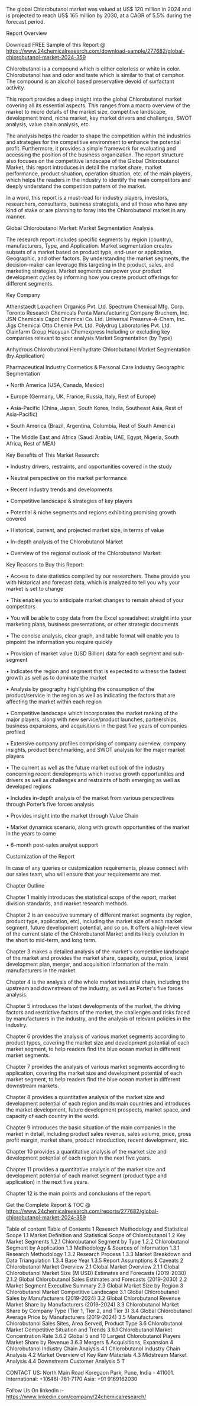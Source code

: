 The global Chlorobutanol market was valued at US$ 120 million in 2024 and is projected to reach US$ 165 million by 2030, at a CAGR of 5.5% during the forecast period.

Report Overview

Download FREE Sample of this Report @ https://www.24chemicalresearch.com/download-sample/277682/global-chlorobutanol-market-2024-359

Chlorobutanol is a compound which is either colorless or white in color. Chlorobutanol has and odor and taste which is similar to that of camphor. The compound is an alcohol based preservative devoid of surfactant activity.

This report provides a deep insight into the global Chlorobutanol market covering all its essential aspects. This ranges from a macro overview of the market to micro details of the market size, competitive landscape, development trend, niche market, key market drivers and challenges, SWOT analysis, value chain analysis, etc.

The analysis helps the reader to shape the competition within the industries and strategies for the competitive environment to enhance the potential profit. Furthermore, it provides a simple framework for evaluating and accessing the position of the business organization. The report structure also focuses on the competitive landscape of the Global Chlorobutanol Market, this report introduces in detail the market share, market performance, product situation, operation situation, etc. of the main players, which helps the readers in the industry to identify the main competitors and deeply understand the competition pattern of the market.

In a word, this report is a must-read for industry players, investors, researchers, consultants, business strategists, and all those who have any kind of stake or are planning to foray into the Chlorobutanol market in any manner.

Global Chlorobutanol Market: Market Segmentation Analysis

The research report includes specific segments by region (country), manufacturers, Type, and Application. Market segmentation creates subsets of a market based on product type, end-user or application, Geographic, and other factors. By understanding the market segments, the decision-maker can leverage this targeting in the product, sales, and marketing strategies. Market segments can power your product development cycles by informing how you create product offerings for different segments.

Key Company

Athenstaedt
Laxachem Organics Pvt. Ltd.
Spectrum Chemical Mfg. Corp.
Toronto Research Chemicals
Penta Manufacturing Company
Bruchem, Inc.
JSN Chemicals
Capot Chemical Co. Ltd.
Universal Preserve-A-Chem, Inc.
Jigs Chemical
Otto Chemie Pvt. Ltd.
Polydrug Laboratories Pvt. Ltd.
Olainfarm Group
Haoyuan Chemexpress
Including or excluding key companies relevant to your analysis
Market Segmentation (by Type)

Anhydrous Chlorobutanol
Hemihydrate Chlorobutanol
Market Segmentation (by Application)

Pharmaceutical Industry
Cosmetics & Personal Care Industry
Geographic Segmentation

• North America (USA, Canada, Mexico)

• Europe (Germany, UK, France, Russia, Italy, Rest of Europe)

• Asia-Pacific (China, Japan, South Korea, India, Southeast Asia, Rest of Asia-Pacific)

• South America (Brazil, Argentina, Columbia, Rest of South America)

• The Middle East and Africa (Saudi Arabia, UAE, Egypt, Nigeria, South Africa, Rest of MEA)

Key Benefits of This Market Research:

• Industry drivers, restraints, and opportunities covered in the study

• Neutral perspective on the market performance

• Recent industry trends and developments

• Competitive landscape & strategies of key players

• Potential & niche segments and regions exhibiting promising growth covered

• Historical, current, and projected market size, in terms of value

• In-depth analysis of the Chlorobutanol Market

• Overview of the regional outlook of the Chlorobutanol Market:

Key Reasons to Buy this Report:

• Access to date statistics compiled by our researchers. These provide you with historical and forecast data, which is analyzed to tell you why your market is set to change

• This enables you to anticipate market changes to remain ahead of your competitors

• You will be able to copy data from the Excel spreadsheet straight into your marketing plans, business presentations, or other strategic documents

• The concise analysis, clear graph, and table format will enable you to pinpoint the information you require quickly

• Provision of market value (USD Billion) data for each segment and sub-segment

• Indicates the region and segment that is expected to witness the fastest growth as well as to dominate the market

• Analysis by geography highlighting the consumption of the product/service in the region as well as indicating the factors that are affecting the market within each region

• Competitive landscape which incorporates the market ranking of the major players, along with new service/product launches, partnerships, business expansions, and acquisitions in the past five years of companies profiled

• Extensive company profiles comprising of company overview, company insights, product benchmarking, and SWOT analysis for the major market players

• The current as well as the future market outlook of the industry concerning recent developments which involve growth opportunities and drivers as well as challenges and restraints of both emerging as well as developed regions

• Includes in-depth analysis of the market from various perspectives through Porter’s five forces analysis

• Provides insight into the market through Value Chain

• Market dynamics scenario, along with growth opportunities of the market in the years to come

• 6-month post-sales analyst support

Customization of the Report

In case of any queries or customization requirements, please connect with our sales team, who will ensure that your requirements are met.

Chapter Outline

Chapter 1 mainly introduces the statistical scope of the report, market division standards, and market research methods.

Chapter 2 is an executive summary of different market segments (by region, product type, application, etc), including the market size of each market segment, future development potential, and so on. It offers a high-level view of the current state of the Chlorobutanol Market and its likely evolution in the short to mid-term, and long term.

Chapter 3 makes a detailed analysis of the market's competitive landscape of the market and provides the market share, capacity, output, price, latest development plan, merger, and acquisition information of the main manufacturers in the market.

Chapter 4 is the analysis of the whole market industrial chain, including the upstream and downstream of the industry, as well as Porter's five forces analysis.

Chapter 5 introduces the latest developments of the market, the driving factors and restrictive factors of the market, the challenges and risks faced by manufacturers in the industry, and the analysis of relevant policies in the industry.

Chapter 6 provides the analysis of various market segments according to product types, covering the market size and development potential of each market segment, to help readers find the blue ocean market in different market segments.

Chapter 7 provides the analysis of various market segments according to application, covering the market size and development potential of each market segment, to help readers find the blue ocean market in different downstream markets.

Chapter 8 provides a quantitative analysis of the market size and development potential of each region and its main countries and introduces the market development, future development prospects, market space, and capacity of each country in the world.

Chapter 9 introduces the basic situation of the main companies in the market in detail, including product sales revenue, sales volume, price, gross profit margin, market share, product introduction, recent development, etc.

Chapter 10 provides a quantitative analysis of the market size and development potential of each region in the next five years.

Chapter 11 provides a quantitative analysis of the market size and development potential of each market segment (product type and application) in the next five years.

Chapter 12 is the main points and conclusions of the report.

Get the Complete Report & TOC @ https://www.24chemicalresearch.com/reports/277682/global-chlorobutanol-market-2024-359

Table of content
Table of Contents
1 Research Methodology and Statistical Scope
1.1 Market Definition and Statistical Scope of Chlorobutanol
1.2 Key Market Segments
1.2.1 Chlorobutanol Segment by Type
1.2.2 Chlorobutanol Segment by Application
1.3 Methodology & Sources of Information
1.3.1 Research Methodology
1.3.2 Research Process
1.3.3 Market Breakdown and Data Triangulation
1.3.4 Base Year
1.3.5 Report Assumptions & Caveats
2 Chlorobutanol Market Overview
2.1 Global Market Overview
2.1.1 Global Chlorobutanol Market Size (M USD) Estimates and Forecasts (2019-2030)
2.1.2 Global Chlorobutanol Sales Estimates and Forecasts (2019-2030)
2.2 Market Segment Executive Summary
2.3 Global Market Size by Region
3 Chlorobutanol Market Competitive Landscape
3.1 Global Chlorobutanol Sales by Manufacturers (2019-2024)
3.2 Global Chlorobutanol Revenue Market Share by Manufacturers (2019-2024)
3.3 Chlorobutanol Market Share by Company Type (Tier 1, Tier 2, and Tier 3)
3.4 Global Chlorobutanol Average Price by Manufacturers (2019-2024)
3.5 Manufacturers Chlorobutanol Sales Sites, Area Served, Product Type
3.6 Chlorobutanol Market Competitive Situation and Trends
3.6.1 Chlorobutanol Market Concentration Rate
3.6.2 Global 5 and 10 Largest Chlorobutanol Players Market Share by Revenue
3.6.3 Mergers & Acquisitions, Expansion
4 Chlorobutanol Industry Chain Analysis
4.1 Chlorobutanol Industry Chain Analysis
4.2 Market Overview of Key Raw Materials
4.3 Midstream Market Analysis
4.4 Downstream Customer Analysis
5 T

CONTACT US:
North Main Road Koregaon Park, Pune, India - 411001.
International: +1(646)-781-7170
Asia: +91 9169162030

Follow Us On linkedin :- https://www.linkedin.com/company/24chemicalresearch/
